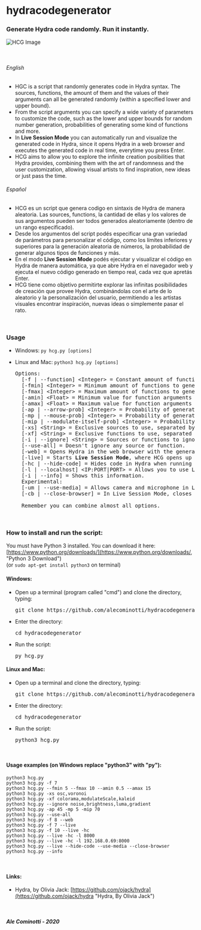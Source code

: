 # hydracodegenerator
### Generate Hydra code randomly. Run it instantly.

![HCG Image](https://github.com/alecominotti/hydracodegenerator/blob/master/resources/image.png?raw=true, "Pimba")  

</br>

###### English
- HGC is a script that randomly generates code in Hydra syntax. The sources, functions, the amount of them and the values of their arguments can all be generated randomly (within a specified lower and upper bound).
- From the script arguments you can specify a wide variety of parameters to customize the code, such as the lower and upper bounds for random number generation, probabilities of generating some kind of functions and more.
- In <b>Live Session Mode</b> you can automatically run and visualize the generated code in Hydra, since it opens Hydra in a web browser and executes the generated code in real time, everytime you press Enter.
- HCG aims to allow you to explore the infinite creation posibilities that Hydra provides, combining them with the art of randomness and the user customization, allowing visual artists to find inspiration, new ideas or just pass the time.

###### Español
- HCG es un script que genera codigo en sintaxis de Hydra de manera aleatoria. Las sources, functions, la cantidad de ellas y los valores de sus argumentos pueden ser todos generados aleatoriamente (dentro de un rango especificado).
- Desde los argumentos del script podés especificar una gran variedad de parámetros para personalizar el código, como los límites inferiores y superiores para la generación aleatoria de números, la probabilidad de generar algunos tipos de funciones y más.
- En el modo <b>Live Session Mode</b> podés ejecutar y visualizar el código en Hydra de manera automática, ya que abre Hydra en el navegador web y ejecuta el nuevo código generado en tiempo real, cada vez que apretás Enter.
- HCG tiene como objetivo permitirte explorar las infinitas posibilidades de creación que provee Hydra, combinándolas con el arte de lo aleatorio y la personalización del usuario, permitiendo a les artistas visuales encontrar inspiración, nuevas ideas o simplemente pasar el rato.


</br>

### Usage
	
- Windows: ```py hcg.py [options]```
- Linux and Mac: ```python3 hcg.py [options]```

	<pre>Options:
	[-f | --function] &lt;Integer&gt; = Constant amount of functions.
	[-fmin] &lt;Integer&gt; = Minimum amount of functions to generate (Default: 0).
	[-fmax] &lt;Integer&gt; = Maximum amount of functions to generate (Default: 5).
	[-amin] &lt;Float&gt; = Minimum value for function arguments (Default: 0).
	[-amax] &lt;Float&gt; = Maximum value for function arguments (Default: 5).
	[-ap | --arrow-prob] &lt;Integer&gt; = Probability of generating an arrow function as an argument (0 to 100). (Default: 10) | ex.: "() => Math.sin(time)" 
	[-mp | --mouse-prob] &lt;Integer&gt; = Probability of generating a mouse arrow function as an argument (0 to 100). (Default: 20) | ex.: "() => mouse.x" 
	[-mip | --modulate-itself-prob] &lt;Integer&gt; = Probability of setting "o0" as an argument for the modulate functions (0 to 100). (Default: 20) | ex.: "modulate(o0, 1)"
	[-xs] &lt;String&gt; = Exclusive sources to use, separated by commas (ex.: osc,voronoi).
	[-xf] &lt;String&gt; = Exclusive functions to use, separated by commas (ex.: colorama,modulate).
	[-i | --ignore] &lt;String&gt; = Sources or functions to ignore, separated by commas (ex.: osc,brightness).
	[--use-all] = Doesn't ignore any source or function.
	[-web] = Opens Hydra in the web browser with the generated code after generating it. (Google Chrome only).
	[-live] = Starts <b>Live Session Mode</b>, where HCG opens up the web browser, writes the generated code and run it automatically in Hydra, everytime you press Enter. (Google Chrome only).
	[-hc | --hide-code] = Hides code in Hydra when running in Live Session Mode.
	[-l | --localhost] &lt;IP:PORT|PORT&gt; = Allows you to use Live Session Mode in your locally running Hydra, specifying the IP:PORT or just PORT if it's running on the same computer.
	[-i | --info] = Shows this information.
	Experimental:
	[-um | --use-media] = Allows camera and microphone in Live Session Mode (Blocked by default to avoid window prompts).
	[-cb | --close-browser] = In Live Session Mode, closes browser window when the script is stopped. WINDOWS 10 ALWAYS CLOSES THE BROWSER WHEN THE SCRIPT IS STOPPED.
	
	Remember you can combine almost all options.</pre>
	
</br>

### How to install and run the script:

You must have Python 3 installed. You can download it here: [https://www.python.org/downloads/](https://www.python.org/downloads/, "Python 3 Download")\
(or `sudo apt-get install python3` on terminal)

#### Windows:

- Open up a terminal (program called "cmd") and clone the directory, typing:
	<pre>git clone https://github.com/alecominotti/hydracodegenerator.git</pre>
- Enter the directory:	
	<pre>cd hydracodegenerator</pre>
- Run the script:	
	<pre>py hcg.py</pre>


#### Linux and Mac:

- Open up a terminal and clone the directory, typing:
	<pre>git clone https://github.com/alecominotti/hydracodegenerator.git</pre>
- Enter the directory:	
	<pre>cd hydracodegenerator</pre>
- Run the script:	
	<pre>python3 hcg.py</pre>
	
</br>

#### Usage examples (on Windows replace "python3" with "py"):
	python3 hcg.py
	python3 hcg.py -f 7
	python3 hcg.py --fmin 5 --fmax 10 --amin 0.5 --amax 15
	python3 hcg.py -xs osc,voronoi
	python3 hcg.py -xf colorama,modulateScale,kaleid
	python3 hcg.py --ignore noise,brightness,luma,gradient
	python3 hcg.py -ap 45 -mp 5 -mip 70
	python3 hcg.py --use-all	
	python3 hcg.py -f 8 --web
	python3 hcg.py -f 7 --live
	python3 hcg.py -f 10 --live -hc
	python3 hcg.py --live -hc -l 8000
	python3 hcg.py --live -hc -l 192.168.0.69:8000
	python3 hcg.py --live --hide-code --use-media --close-browser
	python3 hcg.py --info

</br>

#### Links:
	
- Hydra, by Olivia Jack:
	  [https://github.com/ojack/hydra](https://github.com/ojack/hydra "Hydra, By Olivia Jack")
  
</br>
  
##### Ale Cominotti - 2020
